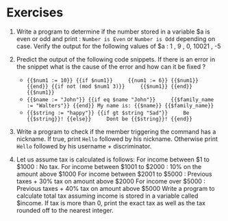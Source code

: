 # Exercises

1. Write a program to determine if the number stored in a variable $a is even or odd and print : `Number is Even` or `Number is Odd` depending on case. Verify the output for the following values of $a : 1 , 9 , 0, 10021 , -5 
2. Predict the output of the following code snippets. If there is an error in the snippet what is the cause of the error and how can it be fixed ?  


   *  `{{$num1 := 10}} {{if $num1}}     {{num1 := 6}} {{$num1}} {{end}} {{if not (mod $num1 3)}}     {{$num1}} {{end}} {{$num1}}` 
   *  `{{$name := "John"}} {{if eq $name "John"}}     {{$family_name := "Walters"}} {{end}} My name is: {{$name}} {{$family_name}}`
   *  `{{$string := "happy"}} {{if gt $string "Sad"}}     Be {{$string}}! {{else}}     Dont be {{$string}}! {{end}}`

3. Write a program to check if the member triggering the command has a nickname. If true, print `Hello` followed by his nickname. Otherwise print `Hello` followed by his username + discriminator. 
4. Let us assume tax is calculated is follows:     For income between $1 to $1000 : No tax.     For income between $1001 to $2000 : 10% on the amount above $1000     For income between $2001 to $5000 : Previous taxes + 30% tax on amount above $2000     For income over $5000 : Previous taxes + 40% tax on amount above $5000 Write a program to calculate total tax assuming income is stored in a variable called $income. If tax is more than 0, print the exact tax as well as the tax rounded off to the nearest integer. 

